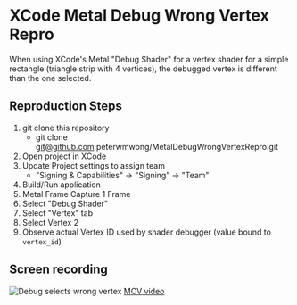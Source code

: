 # XCode Metal Debug Wrong Vertex Repro

When using XCode's Metal "Debug Shader" for a vertex shader for a simple rectangle (triangle strip with 4 vertices), the debugged vertex is different than the one selected.

## Reproduction Steps

1. git clone this repository
    - git clone git@github.com:peterwmwong/MetalDebugWrongVertexRepro.git
2. Open project in XCode
3. Update Project settings to assign team
    - "Signing & Capabilities" -> "Signing" -> "Team"
4. Build/Run application
5. Metal Frame Capture 1 Frame
6. Select "Debug Shader"
7. Select "Vertex" tab
8. Select Vertex 2
9. Observe actual Vertex ID used by shader debugger (value bound to `vertex_id`)

## Screen recording

![Debug selects wrong vertex](./wrong-vertex.gif)
[MOV video](./wrong-vertex.mov)